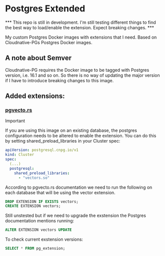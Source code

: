 # Postgres Extended

*** This repo is still in development. I'm still testing different things to find the best way to load/enable the extension. Expect breaking changes. ***

My custom Postgres Docker images with extensions that I need. Based on Cloudnative-PGs Postgres Docker images.

## A note about Semver

Cloudnative-PG requires the Docker image to be tagged with Postgres version, i.e. 16.1 and so on. So there is no way of updating the major version if I have to introduce breaking changes to this image.

## Added extensions:

### [pgvecto.rs](https://github.com/tensorchord/pgvecto.rs)

> [!IMPORTANT]
> If you are using this image on an existing database, the postgres configuration needs to be
> altered to enable the extension. You can do this by setting shared_preload_libraries in your Cluster spec:
> ```yaml
> apiVersion: postgresql.cnpg.io/v1
> kind: Cluster
> spec:
>   (...)
>   postgresql:
>     shared_preload_libraries:
>       - "vectors.so"
>   ```

According to pgvecto.rs documentation we need to run the following on each database that will be using the vector extension.

```sql
DROP EXTENSION IF EXISTS vectors;
CREATE EXTENSION vectors;
```

Still unstested but if we need to upgrade the exstension the Postgres documentation mentions running:
```sql
ALTER EXTENSION vectors UPDATE
```

To check current exstension versions:
```sql
SELECT * FROM pg_extension;
```
